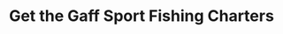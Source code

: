 ---
title: "Get the Gaff Sport Fishing Charters"
url: /destin/get-the-gaff-sport-fishing-charters/
shop: fishing
---